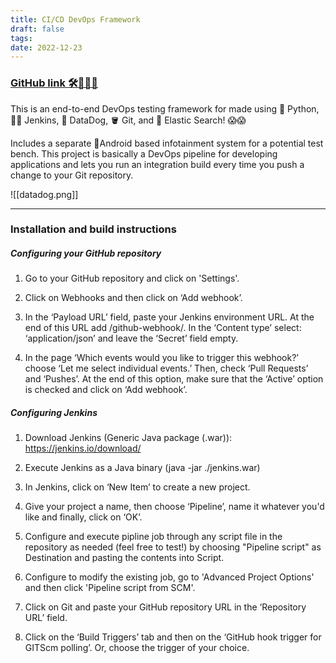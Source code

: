 ```yaml
---
title: CI/CD DevOps Framework
draft: false
tags:
date: 2022-12-23
---
```


### [GitHub link 🛠️👨🏿‍🔧](https://github.com/abenav4/Continuous-Integration-DevOps-Pipeline)

This is an end-to-end DevOps testing framework for made using 🐍 Python, 👨🏻 Jenkins, 🐶 DataDog, 🪣 Git, and 🔎 Elastic Search! 😱😱

Includes a separate 🤖Android based infotainment system for a potential test bench. This project is basically a DevOps pipeline for developing applications and lets you run an integration build every time you push a change to your Git repository.

![[datadog.png]]

---

### Installation and build instructions

##### Configuring your GitHub repository

1. Go to your GitHub repository and click on 'Settings'.

2. Click on Webhooks and then click on ‘Add webhook’.

3. In the ‘Payload URL’ field, paste your Jenkins environment URL. At the end of this URL add /github-webhook/. In the ‘Content type’ select: ‘application/json’ and leave the ‘Secret’ field empty.

4. In the page ‘Which events would you like to trigger this webhook?’ choose ‘Let me select individual events.’ Then, check ‘Pull Requests’ and ‘Pushes’. At the end of this option, make sure that the ‘Active’ option is checked and click on ‘Add webhook’.

##### Configuring Jenkins

1. Download Jenkins (Generic Java package (.war)): https://jenkins.io/download/

2. Execute Jenkins as a Java binary (java -jar ./jenkins.war)

3. In Jenkins, click on ‘New Item’ to create a new project.

4. Give your project a name, then choose ‘Pipeline’, name it whatever you'd like and finally, click on ‘OK’.

5. Configure and execute pipline job through any script file in the repository as needed (feel free to test!) by choosing "Pipeline script" as Destination and pasting the contents into Script.

6. Configure to modify the existing job, go to 'Advanced Project Options' and then click 'Pipeline script from SCM'.

7. Click on Git and paste your GitHub repository URL in the ‘Repository URL’ field.

8. Click on the ‘Build Triggers’ tab and then on the ‘GitHub hook trigger for GITScm polling’. Or, choose the trigger of your choice.
